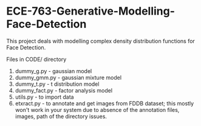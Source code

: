 # ECE-763-Generative-Modelling-Face-Detection

This project deals with modelling complex density distribution functions for Face Detection.

Files in CODE/ directory
1. dummy_g.py - gaussian model
2. dummy_gmm.py - gaussian mixture model
3. dummy_t.py - t distribution model
4. dummy_fact.py - factor analysis model
5. utils.py - to import data
6. etxract.py - to annotate and get images from FDDB dataset; this mostly won't work in your system due to absence of the annotation files, images, path of the directory issues.
